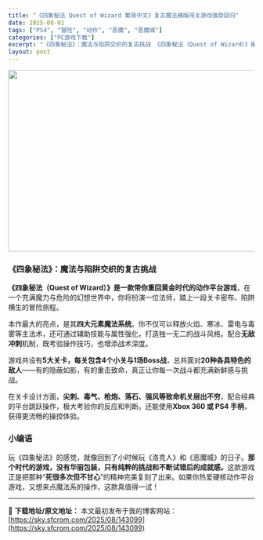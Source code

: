 ```yaml
---
title: "《四象秘法 Quest of Wizard 繁简中文》复古魔法横版闯关游戏强势回归"
date: 2025-08-01
tags: ["PS4", "冒险", "动作", "恶魔", "恶魔城"]
categories: ["PC游戏下载"]
excerpt: "《四象秘法》：魔法与陷阱交织的复古挑战 《四象秘法（Quest of Wizard）》是一款带你重回黄金时代的动作平台游戏，在一个充满魔力与危险的幻想世界中，你将扮演一位法师，踏上一段关卡密布、陷阱横生的冒险旅程。 本作最大的亮点，是其四大元素魔法系统。你不仅可以释放火焰、寒冰、雷电与毒雾等主法术，&hellip;"
layout: post
---
```


<img class="aligncenter size-full wp-image-143100" src="https://sky.sfcrom.com/wp-content/uploads/2025/08/2025080101333523.webp" alt="" width="660" height="370" />
<h3>《四象秘法》：魔法与陷阱交织的复古挑战</h3>
<strong>《四象秘法（Quest of Wizard）》是一款带你重回黄金时代的动作平台游戏</strong>，在一个充满魔力与危险的幻想世界中，你将扮演一位法师，踏上一段关卡密布、陷阱横生的冒险旅程。

本作最大的亮点，是其<strong>四大元素魔法系统</strong>。你不仅可以释放火焰、寒冰、雷电与毒雾等主法术，还可通过辅助技能与属性强化，打造独一无二的战斗风格。配合<strong>无敌冲刺</strong>机制，既考验操作技巧，也增添战术深度。

游戏共设有<strong>5大关卡，每关包含4个小关与1场Boss战</strong>，总共面对<strong>20种各具特色的敌人</strong>——有的隐蔽如影，有的重击致命，真正让你每一次战斗都充满新鲜感与挑战。

在关卡设计方面，<strong>尖刺、毒气、枪炮、落石、强风等致命机关层出不穷</strong>，配合经典的平台跳跃操作，极大考验你的反应和判断。还能使用<strong>Xbox 360 或 PS4 手柄</strong>，获得更流畅的操控体验。
<h3>小编语</h3>
玩《四象秘法》的感觉，就像回到了小时候玩《洛克人》和《恶魔城》的日子。<strong>那个时代的游戏，没有华丽包装，只有纯粹的挑战和不断试错后的成就感。</strong>这款游戏正是把那种“<strong>死很多次但不甘心</strong>”的精神完美复刻了出来。如果你热爱硬核动作平台游戏，又想来点魔法系的操作，这款真值得一试！

---
📖 **下载地址/原文地址：** 本文最初发布于我的博客网站：[https://sky.sfcrom.com/2025/08/143099](https://sky.sfcrom.com/2025/08/143099)
